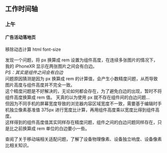 ## 工作时间轴

### 上午

#### 广告活动落地页

移除动态计算 html font-size

发现一个问题，将 px 换算成 rem 设置为组件高度，在连续多张图片的情况下，我的 iPhoneXR 显示在两张图片之间会有白边。  
_PS：其实是组件之间会有白边_  
问题原因猜测是因为 px 换算成 rem 的计算值，会产生小数精度问题，从而导致图片高度与组件高度并不完全一致。  
这个精度问题是不好解决的，无论如何都会存在，为了避免白边的出现，暂时不将组件高度换算成 rem 值。
天真的以为使用 px 就不存在组件间的白边问题...  
但因为不同手机的屏幕宽度导致的浏览器内容区域宽度不一致，需要基于编辑时手机独立像素基准值 375px 进行宽度比计算，再用组件高度乘以宽度比得到组件高度。  
这样得到的组件高度值其实同样存在精度问题，组件之间的白边问题同样存在，只是比之前换算成 rem 单位的白边要小一些。

查阅了关于移动端相关适配问题，了解了设备物理像素、设备独立响度、设备像素比相关知识。
